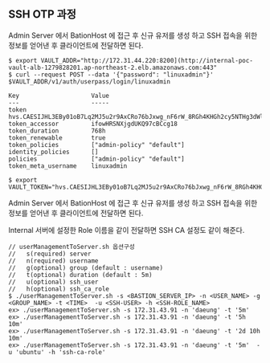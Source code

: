 
##  SSH OTP 과정
 
Admin Server 에서 BationHost 에 접근 후 신규 유저를 생성 하고 SSH 접속을 위한 정보를 얻어낸 후 클라이언트에 전달하면 된다.

```console  
$ export VAULT_ADDR="http://172.31.44.220:8200](http://internal-poc-vault-alb-1279828201.ap-northeast-2.elb.amazonaws.com:443"
$ curl --request POST --data '{"password": "linuxadmin"}' $VAULT_ADDR/v1/auth/userpass/login/linuxadmin
 
Key                    Value
---                    -----
token                  hvs.CAESIJHL3EBy01oB7Lq2MJ5u2r9AxCRo76bJxwg_nF6rW_8RGh4KHGh2cy5NTHg3dWlpbjhzcVFzY01OeFhCYmx1czk
token_accessor         ifowHRSNXjgdUKQ97cBCcg18
token_duration         768h
token_renewable        true
token_policies         ["admin-policy" "default"]
identity_policies      []
policies               ["admin-policy" "default"]
token_meta_username    linuxadmin

$ export VAULT_TOKEN="hvs.CAESIJHL3EBy01oB7Lq2MJ5u2r9AxCRo76bJxwg_nF6rW_8RGh4KHGh2cy5NTHg3dWlpbjhzcVFzY01OeFhCYmx1czk"
```

Admin Server 에서 BationHost 에 접근 후 신규 유저를 생성 하고 SSH 접속을 위한 정보를 얻어낸 후 클라이언트에 전달하면 된다.

Internal 서버에 설정한 Role 이름을 같이 전달하면 SSH CA 설정도 같이 해준다.

```console  
// userManagementToServer.sh 옵션구성
//   s(required) server 
//   n(required) username 
//   g(optional) group (default : username)
//   t(optional) duration (default : 5m)
//   u(optional) ssh_user 
//   h(optional) ssh_ca_role 
$ ./userManagementToServer.sh -s <BASTION_SERVER_IP> -n <USER_NAME> -g <GROUP_NAME> -t <TIME>  -u <SSH-USER> -h <SSH-ROLE_NAME>
ex> ./userManagementToServer.sh -s 172.31.43.91 -n 'daeung' -t '5m'
ex> ./userManagementToServer.sh -s 172.31.43.91 -n 'daeung' -t '5h 10m'
ex> ./userManagementToServer.sh -s 172.31.43.91 -n 'daeung' -t '2d 10h 10m' 
ex> ./userManagementToServer.sh -s 172.31.43.91 -n 'daeung' -t '5m'  -u 'ubuntu' -h 'ssh-ca-role'
```
